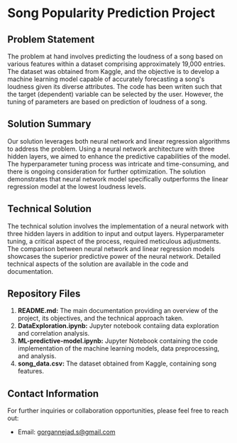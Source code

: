 # Song Popularity Prediction Project

## Problem Statement
The problem at hand involves predicting the loudness of a song based on various features within a dataset comprising approximately 19,000 entries. The dataset was obtained from Kaggle, and the objective is to develop a machine learning model capable of accurately forecasting a song's loudness given its diverse attributes. The code has been writen such that the target (dependent) variable can be selected by the user. However, the tuning of parameters are based on prediction of loudness of a song.

## Solution Summary
Our solution leverages both neural network and linear regression algorithms to address the problem. Using a neural network architecture with three hidden layers, we aimed to enhance the predictive capabilities of the model. The hyperparameter tuning process was intricate and time-consuming, and there is ongoing consideration for further optimization. The solution demonstrates that neural network model specifically outperforms the linear regression model at the lowest loudness levels.


## Technical Solution
The technical solution involves the implementation of a neural network with three hidden layers in addition to input and output layers. Hyperparameter tuning, a critical aspect of the process, required meticulous adjustments. The comparison between neural network and linear regression models showcases the superior predictive power of the neural network. Detailed technical aspects of the solution are available in the code and documentation.

## Repository Files
1. **README.md:** The main documentation providing an overview of the project, its objectives, and the technical approach taken.
2. **DataExploration.ipynb:** Jupyter notebook contaiing data exploration and correlation analysis. 
3. **ML-predictive-model.ipynb:** Jupyter Notebook containing the code implementation of the machine learning models, data preprocessing, and analysis.
4. **song_data.csv:** The dataset obtained from Kaggle, containing song features.

## Contact Information
For further inquiries or collaboration opportunities, please feel free to reach out:
- Email: gorgannejad.s@gmail.com

